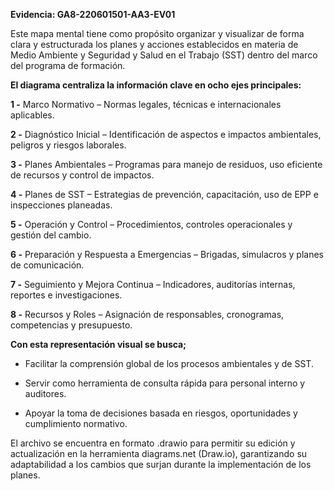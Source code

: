 **Evidencia: GA8-220601501-AA3-EV01**

Este mapa mental tiene como propósito organizar y visualizar de forma clara y estructurada los planes y acciones establecidos en materia de Medio Ambiente y Seguridad y Salud en el Trabajo (SST) dentro del marco del programa de formación.

__El diagrama centraliza la información clave en ocho ejes principales:__

**1 -** Marco Normativo – Normas legales, técnicas e internacionales aplicables.

**2 -** Diagnóstico Inicial – Identificación de aspectos e impactos ambientales, peligros y riesgos laborales.

**3 -** Planes Ambientales – Programas para manejo de residuos, uso eficiente de recursos y control de impactos.

**4 -** Planes de SST – Estrategias de prevención, capacitación, uso de EPP e inspecciones planeadas.

**5 -** Operación y Control – Procedimientos, controles operacionales y gestión del cambio.

**6 -** Preparación y Respuesta a Emergencias – Brigadas, simulacros y planes de comunicación.

**7 -** Seguimiento y Mejora Continua – Indicadores, auditorías internas, reportes e investigaciones.

**8 -** Recursos y Roles – Asignación de responsables, cronogramas, competencias y presupuesto.

__Con esta representación visual se busca;__

- Facilitar la comprensión global de los procesos ambientales y de SST.

- Servir como herramienta de consulta rápida para personal interno y auditores.

- Apoyar la toma de decisiones basada en riesgos, oportunidades y cumplimiento normativo.

El archivo se encuentra en formato .drawio para permitir su edición y actualización en la herramienta diagrams.net (Draw.io), garantizando su adaptabilidad a los cambios que surjan durante la implementación de los planes.

